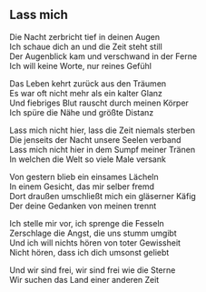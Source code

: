 ## Lass mich

Die Nacht zerbricht tief in deinen Augen  
Ich schaue dich an und die Zeit steht still  
Der Augenblick kam und verschwand in der Ferne  
Ich will keine Worte, nur reines Gefühl

Das Leben kehrt zurück aus den Träumen  
Es war oft nicht mehr als ein kalter Glanz  
Und fiebriges Blut rauscht durch meinen Körper  
Ich spüre die Nähe und größte Distanz

Lass mich nicht hier, lass die Zeit niemals sterben  
Die jenseits der Nacht unsere Seelen verband  
Lass mich nicht hier in dem Sumpf meiner Tränen  
In welchen die Welt so viele Male versank

Von gestern blieb ein einsames Lächeln  
In einem Gesicht, das mir selber fremd  
Dort draußen umschließt mich ein gläserner Käfig  
Der deine Gedanken von meinen trennt

Ich stelle mir vor, ich sprenge die Fesseln  
Zerschlage die Angst, die uns stumm umgibt  
Und ich will nichts hören von toter Gewissheit  
Nicht hören, dass ich dich umsonst geliebt

Und wir sind frei, wir sind frei wie die Sterne  
Wir suchen das Land einer anderen Zeit
